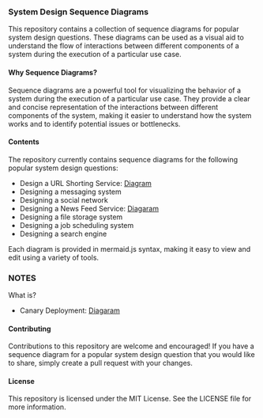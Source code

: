 
### System Design Sequence Diagrams

This repository contains a collection of sequence diagrams for popular system design questions. These diagrams can be used as a visual aid to understand the flow of interactions between different components of a system during the execution of a particular use case.

#### Why Sequence Diagrams?
Sequence diagrams are a powerful tool for visualizing the behavior of a system during the execution of a particular use case. They provide a clear and concise representation of the interactions between different components of the system, making it easier to understand how the system works and to identify potential issues or bottlenecks.

#### Contents
The repository currently contains sequence diagrams for the following popular system design questions:

- Design a URL Shorting Service: [Diagram](https://github.com/mayanksingh081/system-design-diagrams/blob/main/URL-SHORTENING-SERVICE.md)
- Designing a messaging system
- Designing a social network
- Designing a News Feed Service: [Diagaram](https://github.com/mayanksingh081/system-design-diagrams/blob/main/NEWS-FEED-SERVICE.md)
- Designing a file storage system
- Designing a job scheduling system
- Designing a search engine

Each diagram is provided in mermaid.js syntax, making it easy to view and edit using a variety of tools.

### NOTES
What is?

- Canary Deployment: [Diagaram](https://github.com/mayanksingh081/system-design-diagrams/blob/main/CANARY-DEPLOYMENT.md)

#### Contributing
Contributions to this repository are welcome and encouraged! If you have a sequence diagram for a popular system design question that you would like to share, simply create a pull request with your changes.

#### License
This repository is licensed under the MIT License. See the LICENSE file for more information.






